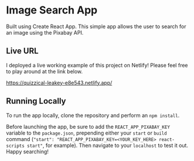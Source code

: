 # Image Search App

Built using Create React App. This simple app allows the user to search for an image using the Pixabay API.

## Live URL

I deployed a live working example of this project on Netlify! Please feel free to play around at the link below.

https://quizzical-leakey-e8e543.netlify.app/

## Running Locally

To run the app locally, clone the repository and perform an `npm install`.

Before launching the app, be sure to add the `REACT_APP_PIXABAY_KEY` variable to the `package.json`, prepending either your `start` or `build` command (`"start": "REACT_APP_PIXABAY_KEY=<YOUR_KEY_HERE> react-scripts start"`, for example). Then navigate to your `localhost` to test it out. Happy searching!